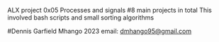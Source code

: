 ALX project 0x05 Processes and signals
#8 main projects in total
This involved bash scripts and small sorting algorithms

#Dennis Garfield Mhango 2023
email: dmhango95@gmail.com
